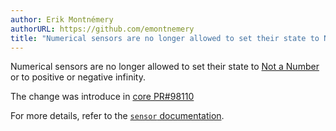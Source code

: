 ```yaml
---
author: Erik Montnémery
authorURL: https://github.com/emontnemery
title: "Numerical sensors are no longer allowed to set their state to NaN or inf"
---
```


Numerical sensors are no longer allowed to set their state to [Not a Number](https://en.wikipedia.org/wiki/NaN) or to positive or negative infinity.

The change was introduce in [core PR#98110](https://github.com/home-assistant/core/pull/98110)

For more details, refer to the [`sensor` documentation](/docs/core/entity/sensor).
